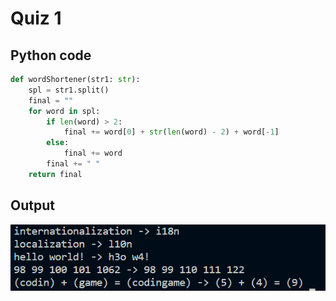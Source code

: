 # Quiz 1
## Python code
```python
def wordShortener(str1: str):
    spl = str1.split()
    final = ""
    for word in spl:
        if len(word) > 2:
            final += word[0] + str(len(word) - 2) + word[-1]
        else:
            final += word
        final += " "
    return final
```

## Output
![](/assets/Q_1.png) 

